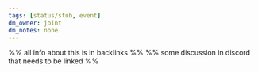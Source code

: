 ```yaml
---
tags: [status/stub, event]
dm_owner: joint
dm_notes: none
---
```


%% all info about this is in backlinks %%
%% some discussion in discord that needs to be linked %%

